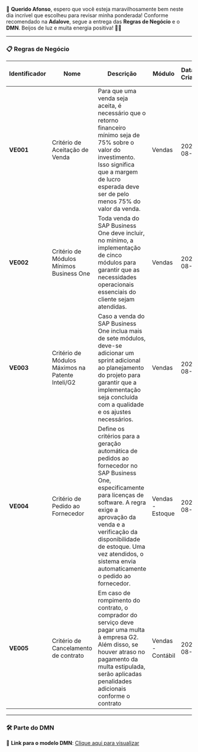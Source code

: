 🌟 **Querido Afonso**, espero que você esteja maravilhosamente bem neste dia incrível que escolheu para revisar minha ponderada! Conforme recomendado na **Adalove**, segue a entrega das **Regras de Negócio** e o **DMN**. Beijos de luz e muita energia positiva! 💫✨

---

### 📋 **Regras de Negócio**

| **Identificador** | **Nome**                                          | **Descrição**                                                                                                                                                          | **Módulo**           | **Data de Criação** | **Ator**                       | **Data da Última Alteração** | **Autor** | **Versão** | **Dependências**   |
|-------------------|---------------------------------------------------|------------------------------------------------------------------------------------------------------------------------------------------------------------------------|----------------------|---------------------|---------------------------------|--------------------------------|------------|------------|--------------------|
| **VE001**         | Critério de Aceitação de Venda                    | Para que uma venda seja aceita, é necessário que o retorno financeiro mínimo seja de 75% sobre o valor do investimento. Isso significa que a margem de lucro esperada deve ser de pelo menos 75% do valor da venda. | Vendas               | 2024-08-21          | Gerente de Vendas              | 2024-08-21                    | Eduardo    | 1.0        | VE002, VE004        |
| **VE002**         | Critério de Módulos Mínimos Business One          | Toda venda do SAP Business One deve incluir, no mínimo, a implementação de cinco módulos para garantir que as necessidades operacionais essenciais do cliente sejam atendidas. | Vendas               | 2024-08-21          | Gerente de Vendas              | 2024-08-21                    | Eduardo    | 1.0        | VE001              |
| **VE003**         | Critério de Módulos Máximos na Patente Inteli/G2  | Caso a venda do SAP Business One inclua mais de sete módulos, deve-se adicionar um sprint adicional ao planejamento do projeto para garantir que a implementação seja concluída com a qualidade e os ajustes necessários. | Vendas               | 2024-08-21          | SAP Business One               | 2024-08-21                    | Eduardo    | 1.0        | VE002              |
| **VE004**         | Critério de Pedido ao Fornecedor                  | Define os critérios para a geração automática de pedidos ao fornecedor no SAP Business One, especificamente para licenças de software. A regra exige a aprovação da venda e a verificação da disponibilidade de estoque. Uma vez atendidos, o sistema envia automaticamente o pedido ao fornecedor. | Vendas - Estoque     | 2024-08-21          | SAP Business One - Gerente de Estoque | 2024-08-21              | Eduardo    | 1.0        | VE001              |
| **VE005**         | Critério de Cancelamento de contrato                               | Em caso de rompimento do contrato, o comprador do serviço deve pagar uma multa à empresa G2. Além disso, se houver atraso no pagamento da multa estipulada, serão aplicadas penalidades adicionais conforme o contrato | Vendas - Contábil     | 2024-08-21          | Vendas                        | 2024-08-21                    | Eduardo    | 1.0        | VE001, VE002       |

---

### 🛠 **Parte do DMN**

🔗 **Link para o modelo DMN**: [Clique aqui para visualizar](https://modeler.camunda.io/share/6e082ba9-1760-497b-9026-a020f31c35e3)
